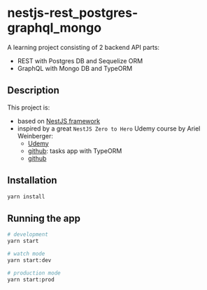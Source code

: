 # nestjs-rest_postgres-graphql_mongo

A learning project consisting of 2 backend API parts:

- REST with Postgres DB and Sequelize ORM
- GraphQL with Mongo DB and TypeORM

## Description

This project is:

- based on [NestJS framework](https://github.com/nestjs/nest)
- inspired by a great `NestJS Zero to Hero` Udemy course by Ariel Weinberger:
  - [Udemy](https://www.udemy.com/course/nestjs-zero-to-hero/)
  - [github](https://github.com/arielweinberger/nestjs-course-task-management/tree/master): tasks app with TypeORM
  - [github]()

## Installation

```bash
yarn install
```

## Running the app

```bash
# development
yarn start

# watch mode
yarn start:dev

# production mode
yarn start:prod
```
